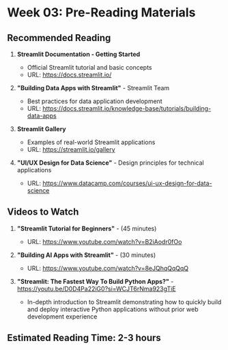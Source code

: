 # Week 03: Pre-Reading Materials

## Recommended Reading
1. **Streamlit Documentation - Getting Started**
   - Official Streamlit tutorial and basic concepts
   - URL: https://docs.streamlit.io/

2. **"Building Data Apps with Streamlit"** - Streamlit Team
   - Best practices for data application development
   - URL: https://docs.streamlit.io/knowledge-base/tutorials/building-data-apps

3. **Streamlit Gallery**
   - Examples of real-world Streamlit applications
   - URL: https://streamlit.io/gallery

4. **"UI/UX Design for Data Science"** - Design principles for technical applications
   - URL: https://www.datacamp.com/courses/ui-ux-design-for-data-science

## Videos to Watch
1. **"Streamlit Tutorial for Beginners"** - (45 minutes)
   - URL: https://www.youtube.com/watch?v=B2iAodr0fOo

2. **"Building AI Apps with Streamlit"** - (30 minutes)
   - URL: https://www.youtube.com/watch?v=8eJQhqQqQqQ

3. **"Streamlit: The Fastest Way To Build Python Apps?"** - https://youtu.be/D0D4Pa22iG0?si=WCJT6rNma923gTiE
   - In-depth introduction to Streamlit demonstrating how to quickly build and deploy interactive Python applications without prior web development experience

## Estimated Reading Time: 2-3 hours 